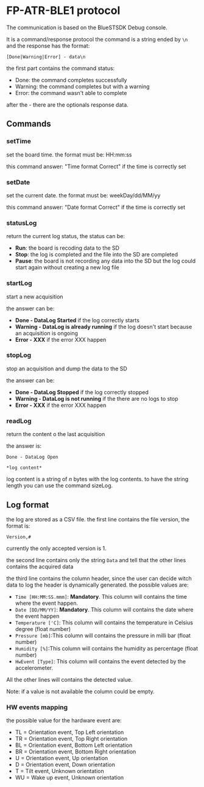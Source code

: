 # FP-ATR-BLE1 protocol

The communication is based on the BlueSTSDK Debug console.

It is a command/response protocol the command is a string ended by `\n`  
and the response has the format:

`[Done|Warning|Error] - data\n`

the first part contains the command status:
- Done: the command completes successfully
- Warning: the command completes but with a warning
- Error: the command wasn't able to complete

after the - there are the optionals response data.

## Commands

### setTime
set the board time. the format must be: HH:mm:ss

this command answer: "Time format Correct" if the time is correctly set

### setDate
set the current date. the format must be: weekDay/dd/MM/yy

this command answer: "Date format Correct" if the time is correctly set

### statusLog
return the current log status, the status can be:
- **Run**: the board is recoding data to the SD
- **Stop**: the log is completed and the file into the SD are completed
- **Pause**: the board is not recording any data into the SD but the log
could start again without creating a new log file

### startLog

start a new acquisition

the answer can be:
- **Done - DataLog Started** if the log correctly starts
- **Warning - DataLog is already running** if the log doesn't start because an acquisition is ongoing
- **Error - XXX** if the error XXX happen

### stopLog

stop an acquisition and dump the data to the SD

the answer can be:
- **Done - DataLog Stopped** if the log correctly stopped
- **Warning - DataLog is not running** if the there are no logs to stop
- **Error - XXX** if the error XXX happen

### readLog

return the content o the last acquisition

the answer is:
```
Done - DataLog Open

*log content*
```

log content is a string of *n* bytes with the log contents.
to have the string length you can use the command sizeLog.


## Log format
the log are stored as a CSV file.
the first line contains the file version, the format is:

`Version,#`

currently the only accepted version is 1.

the second line contains only the string `Data` and tell that the other lines contains the acquired data

the third line contains the column header, since the user can decide witch data to log the header is dynamically generated.
the possible values are:
- `Time [HH:MM:SS.mmm]`: **Mandatory**. This column will contains the
  time where the event happen.
- `Date [DD/MM/YY]`: **Mandatory**. This column will contains the
  date where the event happen
- `Temperature ['C]`: This column will contains the temperature in
  Celsius degree (float number)
- `Pressure [mb]`:This column will contains the pressure in milli bar
  (float number)
- `Humidity [%]`:This column will contains the humidity as percentage
  (float number)
- `HwEvent [Type]`: This column will contains the event detected by the
  accelerometer.

All the other lines will contains the detected value.

Note: if a value is not available the column could be empty.

### HW events mapping
the possible value for the hardware event are:
- TL = Orientation event, Top Left orientation
- TR = Orientation event, Top Right orientation
- BL = Orientation event, Bottom Left orientation
- BR = Orientation event, Bottom Right orientation
- U = Orientation event, Up orientation
- D = Orientation event, Down orientation
- T = Tilt event, Unknown orientation
- WU = Wake up event, Unknown orientation
